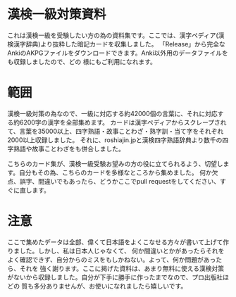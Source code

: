 # 漢検一級対策資料
これは漢検一級を受験したい方の為の資料集です。ここでは、漢字ペディア(漢検漢字辞典)より抜粋した暗記カードを収集しました。
「Release」から完全なAnkiのAKPGファイルをダウンロードできます。Anki以外用のデータファイルをも収録しましたので、どの
様にもご利用になれます。

# 範囲
漢検一級対策の為なので、一級に対応する約42000個の言葉に、それに対応する約6200字の漢字を全部集めます。
カードは漢字ペディアからスクレープされて、言葉を35000以上、四字熟語・故事ことわざ・熟字訓・当て字をそれぞれ2000以上収録しました。
それに、roshiajin.jpと漢検四字熟語辞典より数千の四字熟語や故事ことわざをも併合しました。

こちらのカード集が、漢検一級受験お望みの方の役に立てられるよう、切望します。自分もその為、こちらのカードを多様なところから集めました。
何か欠点、誤字、間違いでもあったら、どうかここでpull requestをしてください、すぐに直します。

# 注意
ここで集めたデータは全部、偉くて日本語をよくこなせる方々が書いて上げて作りました。しかし、私は日本人じゃなくて、
何か間違いとかがあったらそれをよく確認できず、自分からのミスをもしかねない。よって、何か問題があったら、それを
強く謝ります。ここに掲げた資料は、あまり無料に使える漢検対策がないから収録しました。自分が下手に勝手に作ったまでなので、プロ出版社ほどの
質も多分ありませんが、お使いになれましたら嬉しいです。